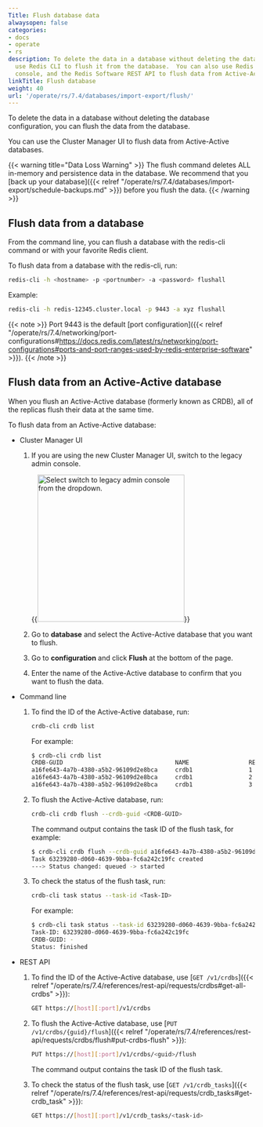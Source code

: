 ```yaml
---
Title: Flush database data
alwaysopen: false
categories:
- docs
- operate
- rs
description: To delete the data in a database without deleting the database, you can
  use Redis CLI to flush it from the database.  You can also use Redis CLI, the admin
  console, and the Redis Software REST API to flush data from Active-Active databases.
linkTitle: Flush database
weight: 40
url: '/operate/rs/7.4/databases/import-export/flush/'
---
```

To delete the data in a database without deleting the database configuration,
you can flush the data from the database.

You can use the Cluster Manager UI to flush data from Active-Active databases.

{{< warning title="Data Loss Warning" >}}
The flush command deletes ALL in-memory and persistence data in the database.
We recommend that you [back up your database]({{< relref "/operate/rs/7.4/databases/import-export/schedule-backups.md" >}}) before you flush the data.
{{< /warning >}}

## Flush data from a database

From the command line, you can flush a database with the redis-cli command or with your favorite Redis client.

To flush data from a database with the redis-cli, run:

```sh
redis-cli -h <hostname> -p <portnumber> -a <password> flushall
```

Example:

```sh
redis-cli -h redis-12345.cluster.local -p 9443 -a xyz flushall
```

{{< note >}}
Port 9443 is the default [port configuration]({{< relref "/operate/rs/7.4/networking/port-configurations#https://docs.redis.com/latest/rs/networking/port-configurations#ports-and-port-ranges-used-by-redis-enterprise-software" >}}).
{{< /note >}}


## Flush data from an Active-Active database

When you flush an Active-Active database (formerly known as CRDB), all of the replicas flush their data at the same time.

To flush data from an Active-Active database:

- Cluster Manager UI

    1. If you are using the new Cluster Manager UI, switch to the legacy admin console.

        {{<image filename="images/rs/screenshots/switch-to-legacy-ui.png"  width="300px" alt="Select switch to legacy admin console from the dropdown.">}}

    1. Go to **database** and select the Active-Active database that you want to flush.
    1. Go to **configuration** and click **Flush** at the bottom of the page.
    1. Enter the name of the Active-Active database to confirm that you want to flush the data.

- Command line

    1. To find the ID of the Active-Active database, run:

        ```sh
        crdb-cli crdb list
        ```

        For example:

        ```sh
        $ crdb-cli crdb list
        CRDB-GUID                                NAME                 REPL-ID CLUSTER-FQDN
        a16fe643-4a7b-4380-a5b2-96109d2e8bca     crdb1                1       cluster1.local
        a16fe643-4a7b-4380-a5b2-96109d2e8bca     crdb1                2       cluster2.local
        a16fe643-4a7b-4380-a5b2-96109d2e8bca     crdb1                3       cluster3.local
        ```

    1. To flush the Active-Active database, run:

        ```sh
        crdb-cli crdb flush --crdb-guid <CRDB-GUID>
        ```

        The command output contains the task ID of the flush task, for example:

        ```sh
        $ crdb-cli crdb flush --crdb-guid a16fe643-4a7b-4380-a5b2-96109d2e8bca
        Task 63239280-d060-4639-9bba-fc6a242c19fc created
        ---> Status changed: queued -> started
        ```

    1. To check the status of the flush task, run:

        ```sh
        crdb-cli task status --task-id <Task-ID>
        ```

        For example:

        ```sh
        $ crdb-cli task status --task-id 63239280-d060-4639-9bba-fc6a242c19fc
        Task-ID: 63239280-d060-4639-9bba-fc6a242c19fc
        CRDB-GUID: -
        Status: finished
        ```

- REST API

    1. To find the ID of the Active-Active database, use [`GET /v1/crdbs`]({{< relref "/operate/rs/7.4/references/rest-api/requests/crdbs#get-all-crdbs" >}}):

        ```sh
        GET https://[host][:port]/v1/crdbs
        ```

    1. To flush the Active-Active database, use [`PUT /v1/crdbs/{guid}/flush`]({{< relref "/operate/rs/7.4/references/rest-api/requests/crdbs/flush#put-crdbs-flush" >}}):

        ```sh
        PUT https://[host][:port]/v1/crdbs/<guid>/flush
        ```

        The command output contains the task ID of the flush task.

    1. To check the status of the flush task, use [`GET /v1/crdb_tasks`]({{< relref "/operate/rs/7.4/references/rest-api/requests/crdb_tasks#get-crdb_task" >}}):

        ```sh
        GET https://[host][:port]/v1/crdb_tasks/<task-id>
        ```
